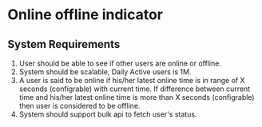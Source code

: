 # Online offline indicator

## System Requirements

1. User should be able to see if other users are online or offline.
2. System should be scalable, Daily Active users is 1M.
3. A user is said to be online if his/her latest online time is in range of X seconds (configrable) with current time. If difference between current time and his/her latest online time is more than X seconds (configrable) then user is considered to be offline.
4. System should support bulk api to fetch user's status.

